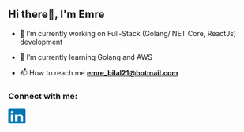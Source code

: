 <h2>Hi there👋, I'm Emre</h2>

- 🔭 I’m currently working on Full-Stack (Golang/.NET Core, ReactJs) development

- 🌱 I’m currently learning Golang and AWS

- 📫 How to reach me **emre_bilal21@hotmail.com**

<h3 align="left">Connect with me:</h3>
<p align="left">
<a href="https://linkedin.com/in/emrebilal21" target="_blank"><img align="center" src="https://raw.githubusercontent.com/emrebilal/emrebilal/main/assets/linkedin.svg" alt="emrebilal21" height="30" width="35" /></a>
</p>
